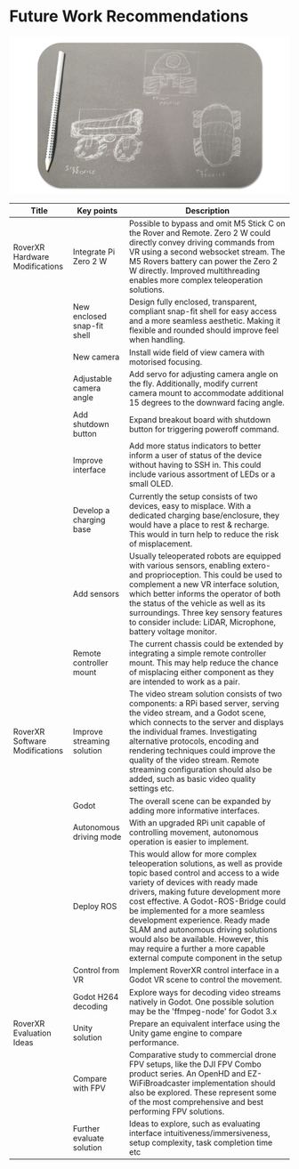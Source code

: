 # Future Work Recommendations


![graphic](./concept_design_sketch.svg)

|Title                           |Key points                 |Description                                                                                                                                                                                                                                                                                                                                                                                                                                                                |
|--------------------------------|---------------------------|---------------------------------------------------------------------------------------------------------------------------------------------------------------------------------------------------------------------------------------------------------------------------------------------------------------------------------------------------------------------------------------------------------------------------------------------------------------------------|
|RoverXR  Hardware  Modifications|Integrate Pi Zero 2 W      |Possible to bypass and omit M5 Stick C on the Rover and Remote. Zero 2 W could directly convey driving commands from VR  using a second websocket stream. The M5 Rovers battery can power the Zero 2 W directly. Improved multithreading enables more complex teleoperation solutions.                                                                                                                                                                                     |
|                                |New enclosed snap-fit shell|Design fully enclosed, transparent, compliant snap-fit shell for easy access  and a more seamless aesthetic.  Making it flexible and rounded should improve feel when handling.                                                                                                                                                                                                                                                                                            |
|                                |New camera                 |Install wide field of view camera with motorised focusing.                                                                                                                                                                                                                                                                                                                                                                                                                 |
|                                |Adjustable camera angle    |Add servo for adjusting camera angle on the fly. Additionally, modify current camera mount to  accommodate additional 15 degrees to the downward facing angle.                                                                                                                                                                                                                                                                                                             |
|                                |Add shutdown button        |Expand breakout board with shutdown button for triggering poweroff command.                                                                                                                                                                                                                                                                                                                                                                                                |
|                                |Improve interface          |Add more status indicators to better inform a user of status of the device  without having to SSH in.  This could include various assortment of LEDs or a small OLED.                                                                                                                                                                                                                                                                                                      |
|                                |Develop a charging base    |Currently the setup consists of two devices, easy to misplace. With a dedicated charging base/enclosure,  they would have a place to rest & recharge.  This would in turn help to reduce the risk of misplacement.                                                                                                                                                                                                                                                         |
|                                |Add sensors                |Usually teleoperated robots are equipped with various sensors,  enabling extero- and proprioception. This could be used to complement  a new VR interface solution, which better informs the operator of both the status  of the vehicle as well as its surroundings. Three key sensory features to consider include: LiDAR, Microphone, battery voltage monitor.                                                                                                          |
|                                |Remote controller mount    |The current chassis could be extended by integrating  a simple remote controller mount. This may help reduce the chance of misplacing  either component as they are intended to work as a pair.                                                                                                                                                                                                                                                                            |
|RoverXR Software Modifications  |Improve streaming solution |The video stream solution consists of two components: a RPi based server,  serving the video stream, and a Godot scene,  which connects to the server and displays the individual frames.  Investigating alternative protocols, encoding and rendering techniques  could improve the quality of the video stream. Remote streaming configuration should also be added, such as basic video quality settings etc.                                                           |
|                                |Godot                      |The overall scene can be expanded by adding more informative interfaces.                                                                                                                                                                                                                                                                                                                                                                                                   |
|                                |Autonomous driving mode    |With an upgraded RPi unit capable of controlling movement,  autonomous operation is easier to implement.                                                                                                                                                                                                                                                                                                                                                                   |
|                                |Deploy ROS                 |This would allow for more complex teleoperation solutions, as well as provide topic based control and access to a wide variety of devices  with ready made drivers, making future development more cost effective. A Godot-ROS-Bridge could be implemented for a more seamless development experience. Ready made SLAM and autonomous driving solutions would also be available. However, this may require a further a more capable external compute component in the setup|
|                                |Control from VR            |Implement RoverXR control interface in a Godot VR scene to control the movement.                                                                                                                                                                                                                                                                                                                                                                                           |
|                                |Godot H264 decoding        |Explore ways for decoding video streams natively in Godot. One possible solution may be the 'ffmpeg-node' for Godot 3.x                                                                                                                                                                                                                                                                                                                                                    |
|RoverXR Evaluation Ideas        |Unity solution             |Prepare an equivalent interface using the Unity game engine to compare performance.                                                                                                                                                                                                                                                                                                                                                                                        |
|                                |Compare with FPV           |Comparative study to commercial drone FPV setups,  like the DJI FPV Combo product series. An OpenHD and EZ-WiFiBroadcaster implementation should also be explored.  These represent some of the most comprehensive and best performing FPV solutions.                                                                                                                                                                                                                      |
|                                |Further evaluate solution  |Ideas to explore, such as evaluating interface intuitiveness/immersiveness,  setup complexity, task completion time etc                                                                                                                                                                                                                                                                                                                                                    |
